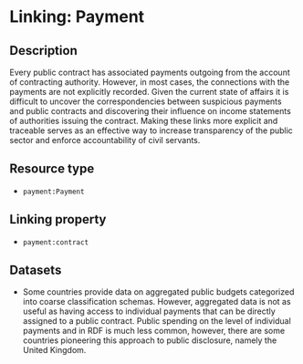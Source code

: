 # Linking: Payment #

## Description ##

Every public contract has associated payments outgoing from the account of contracting authority. However, in most cases, the connections with the payments are not explicitly recorded. Given the current state of affairs it is difficult to uncover the correspondencies between suspicious payments and public contracts and discovering their influence on income statements of authorities issuing the contract. Making these links more explicit and traceable serves as an effective way to increase transparency of the public sector and enforce accountability of civil servants.

## Resource type ##

  * `payment:Payment`

## Linking property ##

  * `payment:contract`

## Datasets ##

  * Some countries provide data on aggregated public budgets categorized into coarse classification schemas. However, aggregated data is not as useful as having access to individual payments that can be directly assigned to a public contract. Public spending on the level of individual payments and in RDF is much less common, however, there are some countries pioneering this approach to public disclosure, namely the United Kingdom.